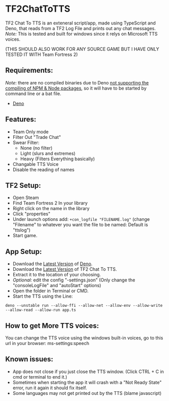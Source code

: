 # TF2ChatToTTS
TF2 Chat To TTS is an exteneral script/app, made using TypeScript and Deno, that reads from a TF2 Log File and prints out any chat messages. *Note:* This is tested and built for windows since it relys on Microsoft TTS voices.

(THIS SHOULD ALSO WORK FOR ANY SOURCE GAME BUT I HAVE ONLY TESTED IT WITH Team Fortress 2)

## Requirements:
*Note*: there are no compiled binaries due to Deno [not supporting the compiling of NPM & Node packages](https://github.com/denoland/deno/issues/15960), so it will have to be started by command line or a bat file.
- [Deno](https://deno.com/manual@v1.33.2/getting_started/installation) 

## Features:
- Team Only mode
- Filter Out "Trade Chat"
- Swear Filter:
  - None (no filter)
  - Light (slurs and extremes)
  - Heavy (Filters Everything basically)
- Changable TTS Voice
- Disable the reading of names

## TF2 Setup:
- Open Steam
- Find Team Fortress 2 In your library
- Right click on the name in the library
- Click "properties"
- Under launch options add: ```+con_logfile "FILENAME.log"``` (change "Filename" to whatever you want the file to be named: Default is "ttslog")
- Start game.

## App Setup:
- Download the [Latest Version](https://deno.com/manual@latest/getting_started/installation) of [Deno](https://Deno.land).
- Download the [Latest Version](https://github.com/mixerrules/TF2ChatToTTS/archive/refs/heads/main.zip) of TF2 Chat To TTS.
- Extract it to the location of your choosing.
- *Optional:* edit the config "-settings.json" (Only change the "consoleLogFile" and "autoStart" options)
- Open the folder in Terminal or CMD.
- Start the TTS using the Line: 
```
deno --unstable run --allow-ffi --allow-net --allow-env --allow-write --allow-read --allow-run app.ts 
```

## How to get More TTS voices:
You can change the TTS voice using the windows built-in voices, go to this url in your browser: ms-settings:speech


## Known issues:
- App does not close if you just close the TTS window. (Click CTRL + C in cmd or terminal to end it.)
- Sometimes when starting the app it will crash with a "Not Ready State" error, run it again it should fix itself.
- Some languages may not get printed out by the TTS (blame javascript)
